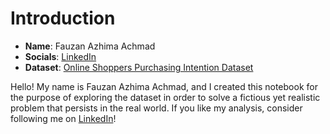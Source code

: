 # **Introduction**
- **Name**: Fauzan Azhima Achmad
- **Socials**: [LinkedIn](https://www.linkedin.com/in/achmadfauzanazhima/)
- **Dataset**: [Online Shoppers Purchasing Intention Dataset](https://archive.ics.uci.edu/dataset/468/online+shoppers+purchasing+intention+dataset)

Hello! My name is Fauzan Azhima Achmad, and I created this notebook for the purpose of exploring the dataset in order to solve a fictious yet realistic problem that persists in the real world. If you like my analysis, consider following me on [LinkedIn](https://www.linkedin.com/in/achmadfauzanazhima/)!
